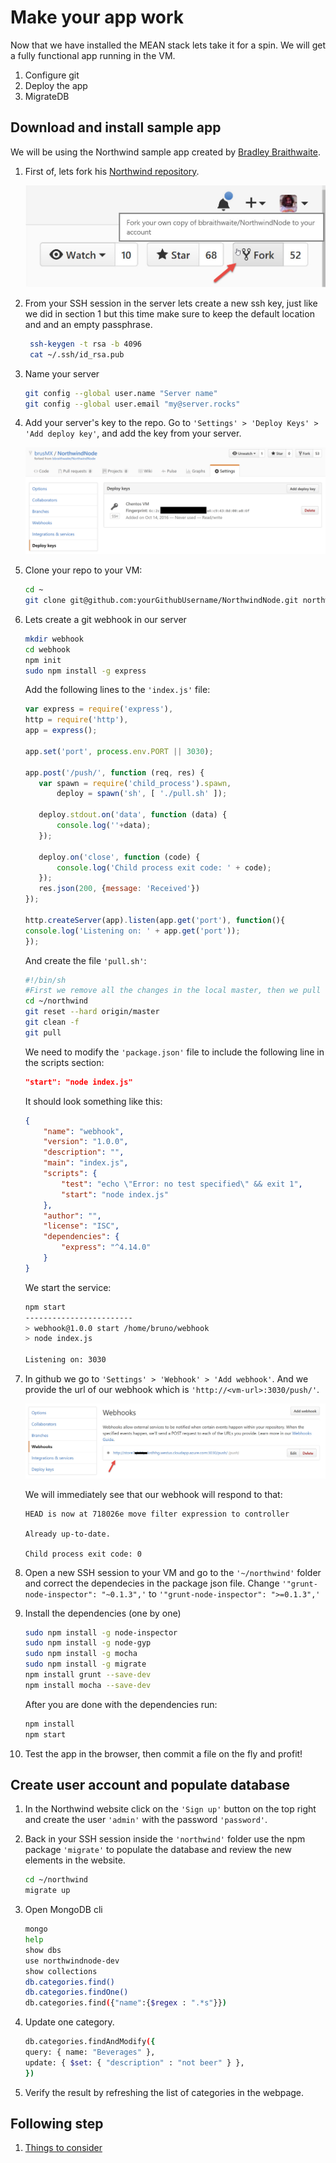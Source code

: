 # Make your app work

Now that we have installed the MEAN stack lets take it for a spin. We will get a fully functional app running in the VM.

1. Configure git
1. Deploy the app
1. MigrateDB

## Download and install sample app

We will be using the Northwind sample app created by [Bradley Braithwaite](https://github.com/bbraithwaite).

1. First of, lets fork his [Northwind repository](https://github.com/bbraithwaite/NorthwindNode).

    ![alt text][fork]

1. From your SSH session in the server lets create a new ssh key, just like we did in section 1 but this time make sure to keep the default location and and an empty passphrase. 

    ```bash
     ssh-keygen -t rsa -b 4096
     cat ~/.ssh/id_rsa.pub
     ```
1. Name your server

    ```bash
    git config --global user.name "Server name"
    git config --global user.email "my@server.rocks"
    ```

1. Add your server's key to the repo. Go to `'Settings' > 'Deploy Keys' > 'Add deploy key'`, and add the key from your server.

    ![alt text][deploy-key]

1. Clone your repo to your VM:

    ```bash
    cd ~
    git clone git@github.com:yourGithubUsername/NorthwindNode.git northwind
    ```

1. Lets create a git webhook in our server

    ```bash
    mkdir webhook
    cd webhook
    npm init
    sudo npm install -g express
    ```

     Add the following lines to the `'index.js'` file:

     ```js
     var express = require('express'),
    http = require('http'),
    app = express();

    app.set('port', process.env.PORT || 3030);

    app.post('/push/', function (req, res) {
        var spawn = require('child_process').spawn,
            deploy = spawn('sh', [ './pull.sh' ]);

        deploy.stdout.on('data', function (data) {
            console.log(''+data);
        });

        deploy.on('close', function (code) {
            console.log('Child process exit code: ' + code);
        });
        res.json(200, {message: 'Received'})
    });

    http.createServer(app).listen(app.get('port'), function(){
    console.log('Listening on: ' + app.get('port'));
    });
    ```

    And create the file `'pull.sh'`:

    ```bash
    #!/bin/sh
    #First we remove all the changes in the local master, then we pull the changes
    cd ~/northwind
    git reset --hard origin/master
    git clean -f
    git pull
    ```

    We need to modify the `'package.json'` file to include the following line in the scripts section:

    ```json
    "start": "node index.js"
    ```

    It should look something like this:

    ```json
    {
        "name": "webhook",
        "version": "1.0.0",
        "description": "",
        "main": "index.js",
        "scripts": {
            "test": "echo \"Error: no test specified\" && exit 1",
            "start": "node index.js"
        },
        "author": "",
        "license": "ISC",
        "dependencies": {
            "express": "^4.14.0"
        }
    }
    ```

    We start the service:

    ```bash
    npm start
    ------------------------
    > webhook@1.0.0 start /home/bruno/webhook
    > node index.js

    Listening on: 3030
    ```

1. In github we go to `'Settings' > 'Webhook' > 'Add webhook'`. And we provide the url of our webhook which is `'http://<vm-url>:3030/push/'`.

    ![alt text][webhook]

    We will immediately see that our webhook will respond to that:

    ```Shell
    HEAD is now at 718026e move filter expression to controller

    Already up-to-date.

    Child process exit code: 0
     ```
1. Open a new SSH session to your VM and go to the `'~/northwind'` folder and correct the dependecies in the package json file. Change `'"grunt-node-inspector": "~0.1.3",'` to `'"grunt-node-inspector": ">=0.1.3",'`

1. Install the dependencies (one by one)

    ```bash
    sudo npm install -g node-inspector
    sudo npm install -g node-gyp
    sudo npm install -g mocha
    sudo npm install -g migrate
    npm install grunt --save-dev
    npm install mocha --save-dev
    ```

    After you are done with the dependencies run:

    ```bash
    npm install
    npm start
    ```

1. Test the app in the browser, then commit a file on the fly and profit!

## Create user account and populate database

1. In the Northwind website click on the `'Sign up'` button on the top right and create the user `'admin'` with the password `'password'`.

1. Back in your SSH session inside the `'northwind'` folder use the npm package `'migrate'` to populate the database and review the new elements in the website.

    ```bash
    cd ~/northwind
    migrate up
    ```

1. Open MongoDB cli

    ```bash
    mongo
    help
    show dbs
    use northwindnode-dev
    show collections
    db.categories.find()
    db.categories.findOne()
    db.categories.find({"name":{$regex : ".*s"}})
    ```

1. Update one category.

    ```bash
    db.categories.findAndModify({
    query: { name: "Beverages" },
    update: { $set: { "description" : "not beer" } },
    })
    ```

1. Verify the result by refreshing the list of categories in the webpage.

## Following step

1. [Things to consider](../Module3-ThingsToConsider/readme.md)

[fork]: img/fork.jpg "Fork it!"
[deploy-key]: img/deploy-key.jpg "Add the whole key"
[webhook]: img/webhook.jpg "3030 is the port"